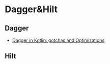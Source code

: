 # Dagger&Hilt

## Dagger

- [Dagger in Kotlin: gotchas and Optimizations](https://medium.com/androiddevelopers/dagger-in-kotlin-gotchas-and-optimizations-7446d8dfd7dc)

## Hilt
